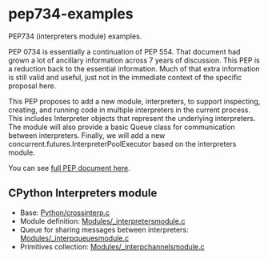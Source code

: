 # pep734-examples
PEP734 (interpreters module) examples.

PEP 0734 is essentially a continuation of PEP 554. That document had grown a lot of ancillary information across 7 years of discussion. This PEP is a reduction back to the essential information. Much of that extra information is still valid and useful, just not in the immediate context of the specific proposal here.

This PEP proposes to add a new module, interpreters, to support inspecting, creating, and running code in multiple interpreters in the current process. This includes Interpreter objects that represent the underlying interpreters. The module will also provide a basic Queue class for communication between interpreters. Finally, we will add a new concurrent.futures.InterpreterPoolExecutor based on the interpreters module.

You can see [full PEP document here](https://peps.python.org/pep-0734/).

## CPython Interpreters module

- Base: [Python/crossinterp.c](https://github.com/python/cpython/blob/main/Python/crossinterp.c)
- Module definition: [Modules/_interpretersmodule.c](https://github.com/python/cpython/blob/main/Modules/_interpretersmodule.c)
- Queue for sharing messages between interpreters: [Modules/_interpqueuesmodule.c](https://github.com/python/cpython/blob/main/Modules/_interpqueuesmodule.c)
- Primitives collection: [Modules/_interpchannelsmodule.c](https://github.com/python/cpython/blob/main/Modules/_interpchannelsmodule.c)

